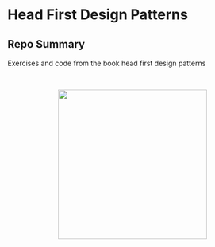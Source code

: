 # Head First Design Patterns

## Repo Summary
Exercises and code from the book head first design patterns

<br><p align="center"><img width="300" src="https://images-na.ssl-images-amazon.com/images/I/61APhXCksuL._SX430_BO1,204,203,200_.jpg"></p>

